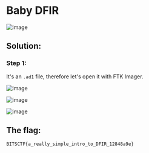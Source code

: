 <h1>Baby DFIR</h1>

![image](https://github.com/user-attachments/assets/d4b9b0c9-ef4e-4136-b3b8-db02ce7394fe)

<h2>Solution: </h2>

<h3>Step 1:</h3>

It's an `.ad1` file, therefore let's open it with FTK Imager.

![image](https://github.com/user-attachments/assets/13e83c53-465d-4cff-9362-ffc4badf70d9)

![image](https://github.com/user-attachments/assets/a519b12b-5297-4875-a8ff-ed853b2e294f)

![image](https://github.com/user-attachments/assets/85e22359-f80a-49b2-ad94-3ad1851038fd)

<h2>The flag:</h2>

```BITSCTF{a_really_simple_intro_to_DFIR_12848a9e}```





